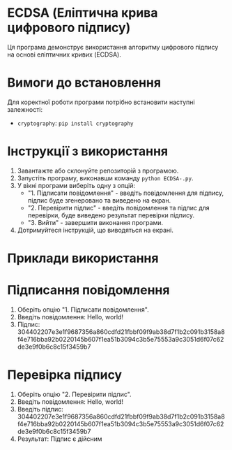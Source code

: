 # ECDSA (Еліптична крива цифрового підпису)

Ця програма демонструє використання алгоритму цифрового підпису на основі еліптичних кривих (ECDSA).

# Вимоги до встановлення

Для коректної роботи програми потрібно встановити наступні залежності:

- `cryptography`: `pip install cryptography`

# Інструкції з використання

1. Завантажте або склонуйте репозиторій з програмою.
2. Запустіть програму, виконавши команду `python ECDSA-.py`.
3. У вікні програми виберіть одну з опцій:
   - "1. Підписати повідомлення" - введіть повідомлення для підпису, підпис буде згенеровано та виведено на екран.
   - "2. Перевірити підпис" - введіть повідомлення та підпис для перевірки, буде виведено результат перевірки підпису.
   - "3. Вийти" - завершити виконання програми.
4. Дотримуйтеся інструкцій, що виводяться на екрані.

# Приклади використання

# Підписання повідомлення

1. Оберіть опцію "1. Підписати повідомлення".
2. Введіть повідомлення: Hello, world!
3. Підпис: 304402207e3e1f9687356a860cdfd21fbbf09f9ab38d7f1b2c091b3158a8f4e716bba92b0220145b607f1ea51b3094c3b5e75553a9c3051d6f07c62de3e9f0b6c8c15f3459b7

# Перевірка підпису

1. Оберіть опцію "2. Перевірити підпис".
2. Введіть повідомлення: Hello, world!
3. Введіть підпис: 304402207e3e1f9687356a860cdfd21fbbf09f9ab38d7f1b2c091b3158a8f4e716bba92b0220145b607f1ea51b3094c3b5e75553a9c3051d6f07c62de3e9f0b6c8c15f3459b7
4. Результат: Підпис є дійсним
